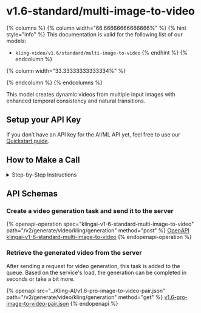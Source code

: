 # v1.6-standard/multi-image-to-video

{% columns %}
{% column width="66.66666666666666%" %}
{% hint style="info" %}
This documentation is valid for the following list of our models:

* `kling-video/v1.6/standard/multi-image-to-video`
{% endhint %}
{% endcolumn %}

{% column width="33.33333333333334%" %}

{% endcolumn %}
{% endcolumns %}

This model creates dynamic videos from multiple input images with enhanced temporal consistency and natural transitions.

## Setup your API Key

If you don’t have an API key for the AI/ML API yet, feel free to use our [Quickstart guide](https://docs.aimlapi.com/quickstart/setting-up).

## How to Make a Call

<details>

<summary>Step-by-Step Instructions</summary>

Generating a video using this model involves sequentially calling two endpoints:&#x20;

* The first one is for creating and sending a video generation task to the server (returns a generation ID).
* The second one is for requesting the generated video from the server using the generation ID received from the first endpoint.&#x20;

Below, you can find both corresponding API schemas.

</details>

## API Schemas

### Create a video generation task and send it to the server

{% openapi-operation spec="klingai-v1-6-standard-multi-image-to-video" path="/v2/generate/video/kling/generation" method="post" %}
[OpenAPI klingai-v1-6-standard-multi-image-to-video](https://raw.githubusercontent.com/aimlapi/api-docs/refs/heads/main/docs/api-references/video-models/Kling-AI/v1.6-standard-multi-image-to-video.json)
{% endopenapi-operation %}

### Retrieve the generated video from the server

After sending a request for video generation, this task is added to the queue. Based on the service's load, the generation can be completed in seconds or take a bit more.&#x20;

{% openapi src="../Kling-AI/v1.6-pro-image-to-video-pair.json" path="/v2/generate/video/kling/generation" method="get" %}
[v1.6-pro-image-to-video-pair.json](../Kling-AI/v1.6-pro-image-to-video-pair.json)
{% endopenapi %}

